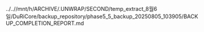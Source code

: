 ../..//mnt/h/ARCHIVE/.UNWRAP/SECOND/temp_extract_8월6일/DuRiCore/backup_repository/phase5_5_backup_20250805_103905/BACKUP_COMPLETION_REPORT.md